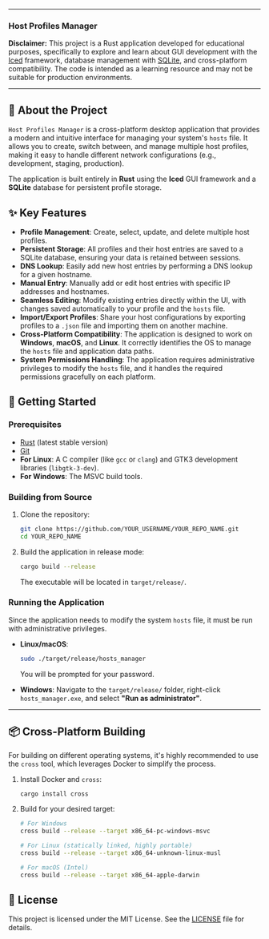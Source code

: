 
-----

### Host Profiles Manager

**Disclaimer:** This project is a Rust application developed for educational purposes, specifically to explore and learn about GUI development with the [Iced](https://iced.rs/) framework, database management with [SQLite](https://www.sqlite.org/index.html), and cross-platform compatibility. The code is intended as a learning resource and may not be suitable for production environments.

-----

## 📖 About the Project

`Host Profiles Manager` is a cross-platform desktop application that provides a modern and intuitive interface for managing your system's `hosts` file. It allows you to create, switch between, and manage multiple host profiles, making it easy to handle different network configurations (e.g., development, staging, production).

The application is built entirely in **Rust** using the **Iced** GUI framework and a **SQLite** database for persistent profile storage.

## ✨ Key Features

* **Profile Management**: Create, select, update, and delete multiple host profiles.
* **Persistent Storage**: All profiles and their host entries are saved to a SQLite database, ensuring your data is retained between sessions.
* **DNS Lookup**: Easily add new host entries by performing a DNS lookup for a given hostname.
* **Manual Entry**: Manually add or edit host entries with specific IP addresses and hostnames.
* **Seamless Editing**: Modify existing entries directly within the UI, with changes saved automatically to your profile and the `hosts` file.
* **Import/Export Profiles**: Share your host configurations by exporting profiles to a `.json` file and importing them on another machine.
* **Cross-Platform Compatibility**: The application is designed to work on **Windows**, **macOS**, and **Linux**. It correctly identifies the OS to manage the `hosts` file and application data paths.
* **System Permissions Handling**: The application requires administrative privileges to modify the `hosts` file, and it handles the required permissions gracefully on each platform.

## 🚀 Getting Started

### Prerequisites

* [Rust](https://www.rust-lang.org/tools/install) (latest stable version)
* [Git](https://git-scm.com/downloads)
* **For Linux**: A C compiler (like `gcc` or `clang`) and GTK3 development libraries (`libgtk-3-dev`).
* **For Windows**: The MSVC build tools.

### Building from Source

1.  Clone the repository:

    ```bash
    git clone https://github.com/YOUR_USERNAME/YOUR_REPO_NAME.git
    cd YOUR_REPO_NAME
    ```

2.  Build the application in release mode:

    ```bash
    cargo build --release
    ```

    The executable will be located in `target/release/`.

### Running the Application

Since the application needs to modify the system `hosts` file, it must be run with administrative privileges.

* **Linux/macOS**:

  ```bash
  sudo ./target/release/hosts_manager
  ```

  You will be prompted for your password.

* **Windows**:
  Navigate to the `target/release/` folder, right-click `hosts_manager.exe`, and select **"Run as administrator"**.

-----

## 📦 Cross-Platform Building

For building on different operating systems, it's highly recommended to use the `cross` tool, which leverages Docker to simplify the process.

1.  Install Docker and `cross`:
    ```bash
    cargo install cross
    ```
2.  Build for your desired target:
    ```bash
    # For Windows
    cross build --release --target x86_64-pc-windows-msvc

    # For Linux (statically linked, highly portable)
    cross build --release --target x86_64-unknown-linux-musl

    # For macOS (Intel)
    cross build --release --target x86_64-apple-darwin
    ```

## 📄 License

This project is licensed under the MIT License. See the [LICENSE](LICENSE.md) file for details.